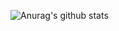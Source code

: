 ![Anurag's github stats](https://github-readme-stats.vercel.app/api?username=2881099&show_icons=true&theme=radical)
